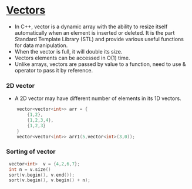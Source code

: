 # [Vectors](https://www.geeksforgeeks.org/vector-in-cpp-stl/?ref=lbp)
- In C++, vector is a dynamic array with the ability to resize itself automatically when an element is inserted or deleted. It is the part Standard Template Library (STL) and provide various useful functions for data manipulation.
- When the vector is full, it will double its size.
- Vectors elements can be accessed in O(1) time.
- Unlike arrays, vectors are passed by value to a function, need to use & operator to pass it by reference.


### 2D vector
- A 2D vector may have different number of elements in its 1D vectors.
``` cpp
    vector<vector<int>> arr = {
        {1,2},
        {1,2,3,4},
        {1,2,3}
    }
    vector<vector<int>> arr1(5,vector<int>(3,0));
```



### Sorting of vector
``` cpp
 vector<int>  v = {4,2,6,7};
 int n = v.size()
 sort(v.begin(), v.end());
 sort(v.begin(), v.begin() + n);
 ```